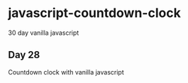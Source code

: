 # javascript-countdown-clock

30 day vanilla javascript

## Day 28

Countdown clock with vanilla javascript
